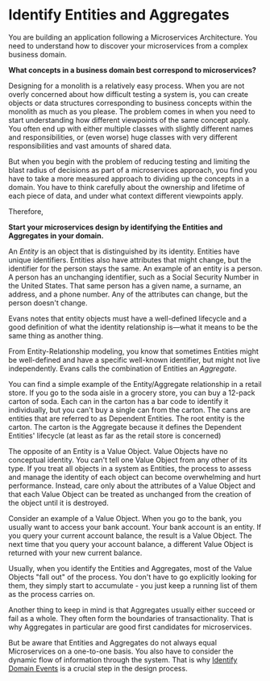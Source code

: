 # Identify Entities and Aggregates

You are building an application following a Microservices Architecture.  You need to understand how to discover your microservices from a complex business domain.

**What concepts in a business domain best correspond to microservices?**

Designing for a monolith is a relatively easy process.  When you are not overly concerned about how difficult testing a system is, you can create objects or data structures corresponding to business concepts within the monolith as much as you please.  The problem comes in when you need to start understanding how different viewpoints of the same concept apply.  You often end up with either multiple classes with slightly different names and responsibilities, or (even worse) huge classes with very different responsibilities and vast amounts of shared data.

But when you begin with the problem of reducing testing and limiting the blast radius of decisions as part of a microservices approach, you find you have to take a more measured approach to dividing up the concepts in a domain.  You have to think carefully about the ownership and lifetime of each piece of data, and under what context different viewpoints apply.

Therefore,

**Start your microservices design by identifying the Entities and Aggregates in your domain.** 

An *Entity* is an object that is distinguished by its identity. Entities have unique identifiers. Entities also have attributes that might change, but the identifier for the person stays the same. An example of an entity is a person. A person has an unchanging identifier, such as a Social Security Number in the United States. That same person has a given name, a surname, an address, and a phone number. Any of the attributes can change, but the person doesn't change.

Evans notes that entity objects must have a well-defined lifecycle and a good definition of what the identity relationship is—what it means to be the same thing as another thing.

From Entity-Relationship modeling, you know that sometimes Entities might be well-defined and have a specific well-known identifier, but might not live independently. Evans calls the combination of Entities an *Aggregate*.

You can find a simple example of the Entity/Aggregate relationship in a retail store. If you go to the soda aisle in a grocery store, you can buy a 12-pack carton of soda. Each can in the carton has a bar code to identify it individually, but you can't buy a single can from the carton. The cans are entities that are referred to as Dependent Entities. The root entity is the carton. The carton is the Aggregate because it defines the Dependent Entities' lifecycle (at least as far as the retail store is concerned)

The opposite of an Entity is a Value Object. Value Objects have no conceptual identity. You can't tell one Value Object from any other of its type. If you treat all objects in a system as Entities, the process to assess and manage the identity of each object can become overwhelming and hurt performance. Instead, care only about the attributes of a Value Object and that each Value Object can be treated as unchanged from the creation of the object until it is destroyed.

Consider an example of a Value Object. When you go to the bank, you usually want to access your bank account. Your bank account is an entity. If you query your current account balance, the result is a Value Object. The next time that you query your account balance, a different Value Object is returned with your new current balance.

Usually, when you identify the Entities and Aggregates, most of the Value Objects "fall out" of the process.  You don't have to go explicitly looking for them, they simply start to accumulate - you just keep a running list of them as the process carries on.

Another thing to keep in mind is that Aggregates usually either succeed or fail as a whole. They often form the boundaries of transactionality. That is why Aggregates in particular are good first candidates for microservices.

But be aware that Entities and Aggregates do not always equal Microservices on a one-to-one basis.  You also have to consider the dynamic flow of information through the system.  That is why [Identify Domain Events](Identify-Domain-Events.md) is a crucial step in the design process.

